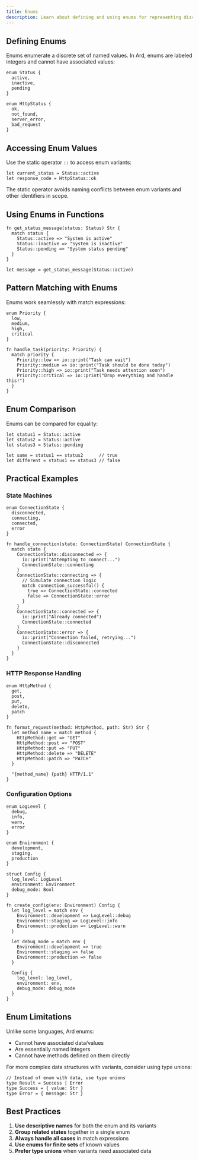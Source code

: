 ```yaml
---
title: Enums
description: Learn about defining and using enums for representing discrete sets of values.
---
```


## Defining Enums

Enums enumerate a discrete set of named values. In Ard, enums are labeled integers and cannot have associated values:

```ard
enum Status {
  active,
  inactive,
  pending
}

enum HttpStatus {
  ok,
  not_found,
  server_error,
  bad_request
}
```

## Accessing Enum Values

Use the static operator `::` to access enum variants:

```ard
let current_status = Status::active
let response_code = HttpStatus::ok
```

The static operator avoids naming conflicts between enum variants and other identifiers in scope.

## Using Enums in Functions

```ard
fn get_status_message(status: Status) Str {
  match status {
    Status::active => "System is active"
    Status::inactive => "System is inactive"
    Status::pending => "System status pending"
  }
}

let message = get_status_message(Status::active)
```

## Pattern Matching with Enums

Enums work seamlessly with match expressions:

```ard
enum Priority {
  low,
  medium,
  high,
  critical
}

fn handle_task(priority: Priority) {
  match priority {
    Priority::low => io::print("Task can wait")
    Priority::medium => io::print("Task should be done today")
    Priority::high => io::print("Task needs attention soon")
    Priority::critical => io::print("Drop everything and handle this!")
  }
}
```

## Enum Comparison

Enums can be compared for equality:

```ard
let status1 = Status::active
let status2 = Status::active
let status3 = Status::pending

let same = status1 == status2      // true
let different = status1 == status3 // false
```

## Practical Examples

### State Machines

```ard
enum ConnectionState {
  disconnected,
  connecting,
  connected,
  error
}

fn handle_connection(state: ConnectionState) ConnectionState {
  match state {
    ConnectionState::disconnected => {
      io::print("Attempting to connect...")
      ConnectionState::connecting
    }
    ConnectionState::connecting => {
      // Simulate connection logic
      match connection_successful() {
        true => ConnectionState::connected
        false => ConnectionState::error
      }
    }
    ConnectionState::connected => {
      io::print("Already connected")
      ConnectionState::connected
    }
    ConnectionState::error => {
      io::print("Connection failed, retrying...")
      ConnectionState::disconnected
    }
  }
}
```

### HTTP Response Handling

```ard
enum HttpMethod {
  get,
  post,
  put,
  delete,
  patch
}

fn format_request(method: HttpMethod, path: Str) Str {
  let method_name = match method {
    HttpMethod::get => "GET"
    HttpMethod::post => "POST"
    HttpMethod::put => "PUT"
    HttpMethod::delete => "DELETE"
    HttpMethod::patch => "PATCH"
  }
  
  "{method_name} {path} HTTP/1.1"
}
```

### Configuration Options

```ard
enum LogLevel {
  debug,
  info,
  warn,
  error
}

enum Environment {
  development,
  staging,
  production
}

struct Config {
  log_level: LogLevel
  environment: Environment
  debug_mode: Bool
}

fn create_config(env: Environment) Config {
  let log_level = match env {
    Environment::development => LogLevel::debug
    Environment::staging => LogLevel::info
    Environment::production => LogLevel::warn
  }
  
  let debug_mode = match env {
    Environment::development => true
    Environment::staging => false
    Environment::production => false
  }
  
  Config {
    log_level: log_level,
    environment: env,
    debug_mode: debug_mode
  }
}
```

## Enum Limitations

Unlike some languages, Ard enums:
- Cannot have associated data/values
- Are essentially named integers
- Cannot have methods defined on them directly

For more complex data structures with variants, consider using type unions:

```ard
// Instead of enum with data, use type unions
type Result = Success | Error
type Success = { value: Str }
type Error = { message: Str }
```

## Best Practices

1. **Use descriptive names** for both the enum and its variants
2. **Group related states** together in a single enum
3. **Always handle all cases** in match expressions
4. **Use enums for finite sets** of known values
5. **Prefer type unions** when variants need associated data